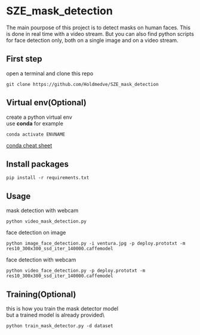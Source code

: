 # SZE_mask_detection
The main pourpose of this project is to detect masks on human faces. This is done in real time with a video stream. But you can also find python scripts for face detection only, both on a single image and on a video stream.


## First step
open a terminal and clone this repo
```
git clone https://github.com/Holdmedve/SZE_mask_detection
```

## Virtual env(Optional)
create a python virtual env\
use **conda** for example
```
conda activate ENVNAME
```
[conda cheat sheet](https://conda.io/projects/conda/en/latest/_downloads/843d9e0198f2a193a3484886fa28163c/conda-cheatsheet.pdf)

## Install packages
```
pip install -r requirements.txt
```

## Usage

mask detection with webcam
```
python video_mask_detection.py
```

face detection on image
```
python image_face_detection.py -i ventura.jpg -p deploy.prototxt -m res10_300x300_ssd_iter_140000.caffemodel
```

face detection with webcam
```
python video_face_detection.py -p deploy.prototxt -m res10_300x300_ssd_iter_140000.caffemodel
```

## Training(Optional)

this is how you train the mask detector model\
but a trained model is already provided\
```
python train_mask_detector.py -d dataset
```

